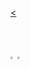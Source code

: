 [<](./)

#  [<img src="https://cdn.jsdelivr.net/gh/DIYgod/diygod.me@gh-pages/images/DIYgod.jpg" style="zoom:25%;" />](https://diygod.me/)  [<img src="https://cdn.yuweining.cn/logo.png" style="zoom:25%;" />](https://hao.su/)  






